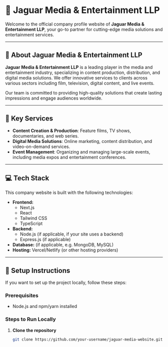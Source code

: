 # 🐆 Jaguar Media & Entertainment LLP

Welcome to the official company profile website of **Jaguar Media & Entertainment LLP**, your go-to partner for cutting-edge media solutions and entertainment services.

---

## 🏢 About Jaguar Media & Entertainment LLP

**Jaguar Media & Entertainment LLP** is a leading player in the media and entertainment industry, specializing in content production, distribution, and digital media solutions. We offer innovative services to clients across various sectors including film, television, digital content, and live events.

Our team is committed to providing high-quality solutions that create lasting impressions and engage audiences worldwide.

---

## 🌟 Key Services

- **Content Creation & Production**: Feature films, TV shows, documentaries, and web series.
- **Digital Media Solutions**: Online marketing, content distribution, and video-on-demand services.
- **Event Management**: Organizing and managing large-scale events, including media expos and entertainment conferences.

---

## 💻 Tech Stack

This company website is built with the following technologies:

- **Frontend:**
  - Next.js
  - React
  - Tailwind CSS
  - TypeScript
- **Backend:**
  - Node.js (if applicable, if your site uses a backend)
  - Express.js (if applicable)
- **Database:** (if applicable, e.g. MongoDB, MySQL)
- **Hosting:** Vercel/Netlify (or other hosting providers)

---

## 🔧 Setup Instructions

If you want to set up the project locally, follow these steps:

### Prerequisites

- Node.js and npm/yarn installed

### Steps to Run Locally

1. **Clone the repository**  
   ```bash
   git clone https://github.com/your-username/jaguar-media-website.git

